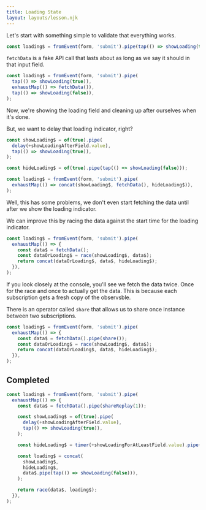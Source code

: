 ```yaml
---
title: Loading State
layout: layouts/lesson.njk
---
```


Let's start with something simple to validate that everything works.

```js
const loading$ = fromEvent(form, 'submit').pipe(tap(() => showLoading(true)));
```

`fetchData` is a fake API call that lasts about as long as we say it should in that input field.

```js
const loading$ = fromEvent(form, 'submit').pipe(
  tap(() => showLoading(true)),
  exhaustMap(() => fetchData()),
  tap(() => showLoading(false)),
);
```

Now, we're showing the loading field and cleaning up after ourselves when it's done.

But, we want to delay that loading indicator, right?

```js
const showLoading$ = of(true).pipe(
  delay(+showLoadingAfterField.value),
  tap(() => showLoading(true)),
);

const hideLoading$ = of(true).pipe(tap(() => showLoading(false)));

const loading$ = fromEvent(form, 'submit').pipe(
  exhaustMap(() => concat(showLoading$, fetchData(), hideLoading$)),
);
```

Well, this has some problems, we don't even start fetching the data until after we show the loading indicator.

We can improve this by racing the data against the start time for the loading indicator.

```js
const loading$ = fromEvent(form, 'submit').pipe(
  exhaustMap(() => {
    const data$ = fetchData();
    const dataOrLoading$ = race(showLoading$, data$);
    return concat(dataOrLoading$, data$, hideLoading$);
  }),
);
```

If you look closely at the console, you'll see we fetch the data twice. Once for the race and once to actually get the data. This is because each subscription gets a fresh copy of the observsble.

There is an operator called `share` that allows us to share once instance between two subscriptions.

```js
const loading$ = fromEvent(form, 'submit').pipe(
  exhaustMap(() => {
    const data$ = fetchData().pipe(share());
    const dataOrLoading$ = race(showLoading$, data$);
    return concat(dataOrLoading$, data$, hideLoading$);
  }),
);
```

## Completed

```js
const loading$ = fromEvent(form, 'submit').pipe(
  exhaustMap(() => {
    const data$ = fetchData().pipe(shareReplay(1));

    const showLoading$ = of(true).pipe(
      delay(+showLoadingAfterField.value),
      tap(() => showLoading(true)),
    );

    const hideLoading$ = timer(+showLoadingForAtLeastField.value).pipe(first());

    const loading$ = concat(
      showLoading$,
      hideLoading$,
      data$.pipe(tap(() => showLoading(false))),
    );

    return race(data$, loading$);
  }),
);
```
